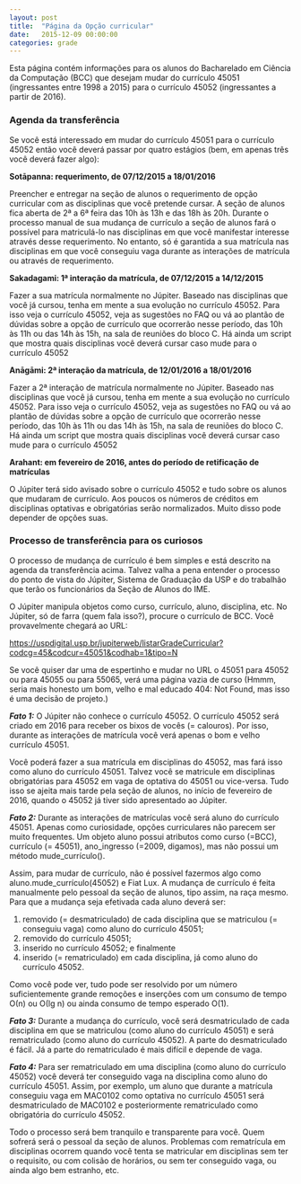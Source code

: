 ```yaml
---
layout: post
title:  "Página da Opção curricular"
date:   2015-12-09 00:00:00
categories: grade
---
```


Esta página contém informações para os alunos do Bacharelado em Ciência da Computação (BCC) que desejam mudar do currículo 45051 (ingressantes entre 1998 a 2015) para o currículo 45052 (ingressantes a partir de 2016).

### Agenda da transferência

Se você está interessado em mudar do currículo 45051 para o currículo 45052 então você deverá passar por quatro estágios (bem, em apenas três você deverá fazer algo):

__Sotāpanna: requerimento, de 07/12/2015 a 18/01/2016__

Preencher e entregar na seção de alunos o requerimento de opção curricular com as disciplinas que você pretende cursar. A seção de alunos fica aberta de 2ª a 6ª feira das 10h às 13h e das 18h às 20h. Durante o processo manual de sua mudança de currículo a seção de alunos fará o possível para matriculá-lo nas disciplinas em que você manifestar interesse através desse requerimento. No entanto, só é garantida a sua matrícula nas disciplinas em que você conseguiu vaga durante as interações de matrícula ou através de requerimento.

__Sakadagami: 1ª interação da matrícula, de 07/12/2015 a 14/12/2015__

Fazer a sua matrícula normalmente no Júpiter. Baseado nas disciplinas que você já cursou, tenha em mente a sua evolução no currículo 45052. Para isso veja o currículo 45052, veja as sugestões no FAQ ou vá ao plantão de dúvidas sobre a opção de currículo que ocorrerão nesse período, das 10h às 11h ou das 14h às 15h, na sala de reuniões do bloco C. Há ainda um script que mostra quais disciplinas você deverá cursar caso mude para o currículo 45052

__Anāgāmi: 2ª interação da matrícula, de 12/01/2016 a 18/01/2016__

Fazer a 2ª interação de matrícula normalmente no Júpiter. Baseado nas disciplinas que você já cursou, tenha em mente a sua evolução no currículo 45052. Para isso veja o currículo 45052, veja as sugestões no FAQ ou vá ao plantão de dúvidas sobre a opção de currículo que ocorrerão nesse período, das 10h às 11h ou das 14h às 15h, na sala de reuniões do bloco C. Há ainda um script que mostra quais disciplinas você deverá cursar caso mude para o currículo 45052

__Arahant: em fevereiro de 2016, antes do período de retificação de matrículas__

O Júpiter terá sido avisado sobre o currículo 45052 e tudo sobre os alunos que mudaram de currículo. Aos poucos os números de créditos em disciplinas optativas e obrigatórias serão normalizados. Muito disso pode depender de opções suas.

### Processo de transferência para os curiosos

O processo de mudança de currículo é bem simples e está descrito na agenda da transferência acima. Talvez valha a pena entender o processo do ponto de vista do Júpiter, Sistema de Graduação da USP e do trabalhão que terão os funcionários da Seção de Alunos do IME.

O Júpiter manipula objetos como curso, currículo, aluno, disciplina, etc. No Júpiter, só de farra (quem fala isso?), procure o currículo de BCC. Você provavelmente chegará ao URL:

https://uspdigital.usp.br/jupiterweb/listarGradeCurricular?codcg=45&codcur=45051&codhab=1&tipo=N

Se você quiser dar uma de espertinho e mudar no URL o 45051 para 45052 ou para 45055 ou para 55065, verá uma página vazia de curso (Hmmm, seria mais honesto um bom, velho e mal educado 404: Not Found, mas isso é uma decisão de projeto.)

___Fato 1:___ O Júpiter não conhece o currículo 45052.
O currículo 45052 será criado em 2016 para receber os bixos de vocês (= calouros). Por isso, durante as interações de matrícula você verá apenas o bom e velho currículo 45051.

Você poderá fazer a sua matrícula em disciplinas do 45052, mas fará isso como aluno do currículo 45051. Talvez você se matricule em disciplinas obrigatórias para 45052 em vaga de optativa do 45051 ou vice-versa. Tudo isso se ajeita mais tarde pela seção de alunos, no início de fevereiro de 2016, quando o 45052 já tiver sido apresentado ao Júpiter.

___Fato 2:___ Durante as interações de matrículas você será aluno do currículo 45051.
Apenas como curiosidade, opções curriculares não parecem ser muito frequentes. Um objeto aluno possui atributos como curso (=BCC), currículo (= 45051), ano_ingresso (=2009, digamos), mas não possui um método mude_currículo().

Assim, para mudar de currículo, não é possível fazermos algo como aluno.mude_currículo(45052) e Fiat Lux. A mudança de currículo é feita manualmente pelo pessoal da seção de alunos, tipo assim, na raça mesmo. Para que a mudança seja efetivada cada aluno deverá ser:

1. removido (= desmatriculado) de cada disciplina que se matriculou (= conseguiu vaga) como aluno do currículo 45051;
2. removido do currículo 45051;
3. inserido no currículo 45052; e finalmente
4. inserido (= rematriculado) em cada disciplina, já como aluno do currículo 45052.

Como você pode ver, tudo pode ser resolvido por um número suficientemente grande remoções e inserções com um consumo de tempo Ο(n) ou Ο(lg n) ou ainda consumo de tempo esperado Ο(1).

___Fato 3:___ Durante a mudança do currículo, você será desmatriculado de cada disciplina em que se matriculou (como aluno do currículo 45051) e será rematriculado (como aluno do currículo 45052).
A parte do desmatriculado é fácil. Já a parte do rematriculado é mais difícil e depende de vaga.

___Fato 4:___ Para ser rematriculado em uma disciplina (como aluno do currículo 45052) você deverá ter conseguido vaga na disciplina como aluno do currículo 45051.
Assim, por exemplo, um aluno que durante a matrícula conseguiu vaga em MAC0102 como optativa no currículo 45051 será desmatriculado de MAC0102 e posteriormente rematriculado como obrigatória do currículo 45052.

Todo o processo será bem tranquilo e transparente para você. Quem sofrerá será o pessoal da seção de alunos. Problemas com rematrícula em disciplinas ocorrem quando você tenta se matricular em disciplinas sem ter o requisito, ou com colisão de horários, ou sem ter conseguido vaga, ou ainda algo bem estranho, etc.

